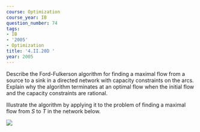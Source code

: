 ```yaml
---
course: Optimization
course_year: IB
question_number: 74
tags:
- IB
- '2005'
- Optimization
title: '4.II.20D '
year: 2005
---
```



Describe the Ford-Fulkerson algorithm for finding a maximal flow from a source to a sink in a directed network with capacity constraints on the arcs. Explain why the algorithm terminates at an optimal flow when the initial flow and the capacity constraints are rational.

Illustrate the algorithm by applying it to the problem of finding a maximal flow from $S$ to $T$ in the network below.

![](https://cdn.mathpix.com/cropped/2022_04_27_94aef902ce2713082821g-36.jpg?height=530&width=584&top_left_y=435&top_left_x=326)